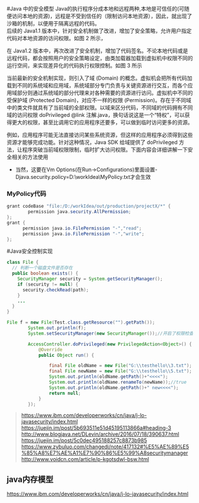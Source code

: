#Java 中的安全模型
Java的执行程序分成本地和远程两种,本地是可信任的(可随便访问本地的资源)，远程是不受到信任的（限制访问本地资源），因此，就出现了沙箱的机制，以便用于隔离远程的代码。<br>
后续的 Java1.1 版本中，针对安全机制做了改进，增加了安全策略，允许用户指定代码对本地资源的访问权限。如图 2 所示，
<p>在 Java1.2 版本中，再次改进了安全机制，增加了代码签名。不论本地代码或是远程代码，都会按照用户的安全策略设定，由类加载器加载到虚拟机中权限不同的运行空间，来实现差异化的代码执行权限控制。如图 3 所示</p>
<p>当前最新的安全机制实现，则引入了域 (Domain) 的概念。虚拟机会把所有代码加载到不同的系统域和应用域，系统域部分专门负责与关键资源进行交互，而各个应用域部分则通过系统域的部分代理来对各种需要的资源进行访问。虚拟机中不同的受保护域 (Protected Domain)，对应不一样的权限 (Permission)。存在于不同域中的类文件就具有了当前域的全部权限。以域来区分代码，不同域的代码拥有不同域的访问权限
doPrivileged @link 注解.java，换句话说这是一个“特权”，可以获得更大的权限，甚至比调用它的应用程序还要多，可以做到临时访问更多的资源。</p>

<p>例如，应用程序可能无法直接访问某些系统资源，但这样的应用程序必须得到这些资源才能够完成功能。针对这种情况，Java SDK 给域提供了 doPrivileged 方法，让程序突破当前域权限限制，临时扩大访问权限。下面内容会详细讲解一下安全相关的方法使用

* 当然，这要在Vm Options(在Run->Configurations)里面设置-Djava.security.policy=D:\\workIdea\\MyPolicy.txt才会生效

### MyPolicy代码
```java
grant codeBase "file:/D:/workIdea/out/production/projectX/*" {
        permission java.security.AllPermission;
};
grant {
      permission java.io.FilePermission "-","read";
      permission java.io.FilePermission "-","write";
};
```
#Java安全控制实现

```java
class File {
  // 判断一个磁盘文件是否存在
  public boolean exists() {
    SecurityManager security = System.getSecurityManager();
    if (security != null) {
      security.checkRead(path);
    }
    ...
  }
}
```

```java
File f = new File(Test.class.getResource("").getPath());
        System.out.println(f);
        System.setSecurityManager(new SecurityManager());//开启了权限检查

        AccessController.doPrivileged(new PrivilegedAction<Object>() {
            @Override
            public Object run() {

                final File oldName = new File("G:\\testhello\\3.txt");
                final File newName = new File("G:\\testhello\\5.txt");
                System.out.println(oldName.getPath()+"<<<<");
                System.out.println(oldName.renameTo(newName));//true
                System.out.println(oldName.getPath()+" new<<<<");
                return null;
            }
        });
```

> https://www.ibm.com/developerworks/cn/java/j-lo-javasecurity/index.html
https://juejin.im/post/5b693511e51d45195113866a#heading-3
http://www.blogjava.net/DLevin/archive/2016/07/18/390637.html
https://juejin.im/post/5c0dec495188257c8873b985
 https://www.zybuluo.com/changedi/note/417132#%E5%AE%89%E5%85%A8%E7%AE%A1%E7%90%86%E5%99%A8securitymanager
http://www.voidcn.com/article/p-kgotsdwl-bsw.html
 


## java内存模型







https://www.ibm.com/developerworks/cn/java/j-lo-javasecurity/index.html